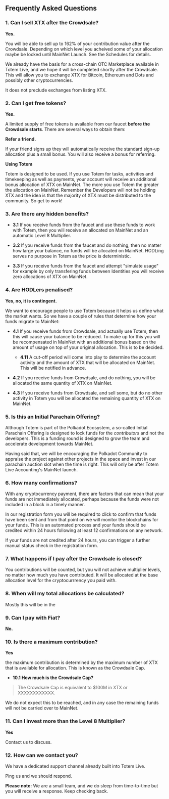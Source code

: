 ## Frequently Asked Questions

### 1. Can I sell XTX after the Crowdsale?

**Yes.** 

You will be able to sell up to 162% of your contribution value after the Crowdsale. Depending on which level you acheived some of your allocation maybe be locked until MainNet Launch. See the Schedules for details.

We already have the basis for a cross-chain OTC Marketplace available in Totem Live, and we hope it will be completed shortly after the Crowdsale. This will allow you to exchange XTX for Bitcoin, Ethereum and Dots and possibly other cryptocurrencies.

It does not preclude exchanges from listing XTX.

### 2. Can I get free tokens?

**Yes.** 

A limited supply of free tokens is available from our faucet **before the Crowdsale starts**. There are several ways to obtain them:

**Refer a friend.** 

If your friend signs up they will automatically receive the standard sign-up allocation plus a small bonus. You will also receive a bonus for referring. 

**Using Totem**

Totem is designed to be used. If you use Totem for tasks, activities and timekeeping as well as payments, your account will receive an additional bonus allocation of XTX on MainNet. The more you use Totem the greater the allocation on MainNet. Remember the Developers will not be holding XTX and the idea is that the majority of XTX must be distributed to the community. So get to work!

### 3. Are there any hidden benefits?

* **3.1** If you receive funds from the faucet and use these funds to work with Totem, then you will receive an allocated on MainNet and an automatic Level 8 Multiplier.

* **3.2** If you receive funds from the faucet and do nothing, then no matter how large your balance, no funds will be allocated on MainNet. HODLing serves no purpose in Totem as the price is deterministic.

* **3.3** If you receive funds from the faucet and attempt "simulate usage" for example by only transfering funds between Identities you will receive zero allocations of XTX on MainNet.

### 4. Are HODLers penalised?

**Yes, no, it is contingent.**

We want to encourage people to use Totem because it helps us define what the market wants. So we have a couple of rules that determine how your funds migrate to MainNet:

* **4.1** If you receive funds from Crowdsale, and actually use Totem, then this will cause your balance to be reduced. To make up for this you will be recompensated in MainNet with an additional bonus based on the amount of usage on top of your original allocation. This is to be decided.

    * **4.11** A cut-off period will come into play to determine the account activity and the amount of XTX that will be allocated on MainNet. This will be notified in advance.

* **4.2** If you receive funds from Crowdsale, and do nothing, you will be allocated the same quantity of XTX on MainNet.

* **4.3** If you receive funds from Crowdsale, and sell some, but do no other activity in Totem you will be allocated the remaining quantity of XTX on MainNet.


### 5. Is this an Initial Parachain Offering?

Although Totem is part of the Polkadot Ecosystem, a so-called Initial Parachain Offering is designed to lock funds for the _contributors_ and not the developers. This is a funding round is designed to grow the team and accelerate development towards MainNet.

Having said that, we will be encouraging the Polkadot Community to appraise the project against other projects in the space and invest in our parachain auction slot when the time is right. This will only be after Totem Live Accounting's MainNet launch.

### 6. How many confirmations?

With any cryptocurrency payment, there are factors that can mean that your funds are not immediately allocated, perhaps because the funds were not included in a block in a timely manner.

In our registration form you will be required to click to confirm that funds have been sent and from that point on we will monitor the blockchains for your funds. This is an automated process and your funds should be credited within 24 hours following at least 12 confirmations on any network. 

If your funds are not credited after 24 hours, you can trigger a further manual status check in the registration form.

### 7. What happens if I pay after the Crowdsale is closed?

You contributions will be counted, but you will not achieve multiplier levels, no matter how much you have contributed. It will be allocated at the base allocation level for the cryptocurrrency you paid with.

### 8. When will my total allocations be calculated?

Mostly this will be in the 

### 9. Can I pay with Fiat?

**No.**

### 10. Is there a maximum contribution?

**Yes**

the maximum contribution is determined by the maximum number of XTX that is available for allocation. This is known as the Crowdsale Cap.

* **10.1 How much is the Crowdsale Cap?**

> The Crowdsale Cap is equivalent to $100M in XTX or XXXXXXXXXXXX.

We do not expect this to be reached, and in any case the remaining funds will not be carried over to MainNet.

### 11. Can I invest more than the Level 8 Multiplier?

**Yes**

Contact us to discuss.

### 12. How can we contact you?

We have a dedicated support channel already built into Totem Live.

Ping us and we should respond. 

**Please note:** We are a small team, and we do sleep from time-to-time but you will receive a response. Keep checking back.

